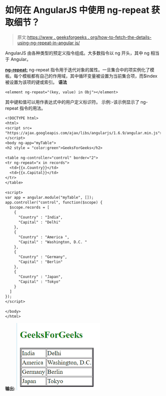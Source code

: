 # 如何在 AngularJS 中使用 ng-repeat 获取细节？

> 原文:[https://www . geeksforgeeks . org/how-to-fetch-the-details-using-ng-repeat-in-angular js/](https://www.geeksforgeeks.org/how-to-fetch-the-details-using-ng-repeat-in-angularjs/)

AngularJS 由各种类型的预定义指令组成。大多数指令以 ng 开头，其中 ng 相当于 Angular。

**[ng-repeat:](https://www.geeksforgeeks.org/angular-js-ng-repeat-directive/)**
ng-repeat 指令用于迭代对象的属性。一旦集合中的项实例化了模板。每个模板都有自己的作用域，其中循环变量被设置为当前集合项，而$index 被设置为该项的键或索引。
**语法**

```
<element ng-repeat="(key, value) in Obj"></element>
```

其中键和值可以用作表达式中的用户定义标识符。
示例:-该示例显示了 ng-repeat 指令的用法。

```
<!DOCTYPE html>
<html>
<script src=
"https://ajax.googleapis.com/ajax/libs/angularjs/1.6.9/angular.min.js">
</script>
<body ng-app="myTable">
<h2 style = "color:green">GeeksForGeeks</h2>

<table ng-controller="control" border="2">
<tr ng-repeat="x in records">
  <td>{{x.Country}}</td>
  <td>{{x.Capital}}</td>  
</tr>
</table>

<script>
var app = angular.module("myTable", []);
app.controller("control", function($scope) {
  $scope.records = [
    {
      "Country" : "India",
      "Capital" : "Delhi"
    },
    {
      "Country" : "America ",
      "Capital" : "Washington, D.C. "
    },
    {
      "Country" : "Germany",
      "Capital" : "Berlin"
    },
    {
      "Country" : "Japan",
      "Capital" : "Tokyo"
    }
  ]
});
</script>

</body>
</html>
```

**输出:**
![](img/5af4733d60d9922c365b2c96023fef3c.png)